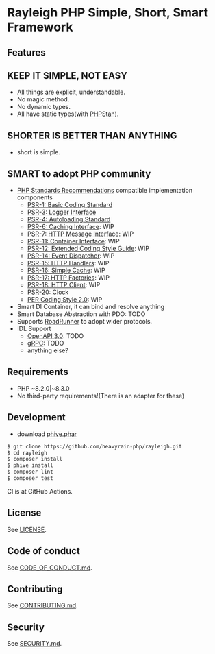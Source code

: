 # Rayleigh PHP Simple, Short, Smart Framework

## Features

## KEEP IT SIMPLE, NOT EASY

- All things are explicit, understandable.
- No magic method.
- No dynamic types.
- All have static types(with [PHPStan](https://phpstan.org/)).

## SHORTER IS BETTER THAN ANYTHING

- short is simple.

## SMART to adopt PHP community

- [PHP Standards Recommendations](https://www.php-fig.org/psr/) compatible implementation components
    - [PSR-1: Basic Coding Standard](https://www.php-fig.org/psr/psr-1)
    - [PSR-3: Logger Interface](https://www.php-fig.org/psr/psr-3)
    - [PSR-4: Autoloading Standard](https://www.php-fig.org/psr/psr-4)
    - [PSR-6: Caching Interface](https://www.php-fig.org/psr/psr-6): WIP
    - [PSR-7: HTTP Message Interface](https://www.php-fig.org/psr/psr-7): WIP
    - [PSR-11: Container Interface](https://www.php-fig.org/psr/psr-11): WIP
    - [PSR-12: Extended Coding Style Guide](https://www.php-fig.org/psr/psr-12): WIP
    - [PSR-14: Event Dispatcher](https://www.php-fig.org/psr/psr-14): WIP
    - [PSR-15: HTTP Handlers](https://www.php-fig.org/psr/psr-15): WIP
    - [PSR-16: Simple Cache](https://www.php-fig.org/psr/psr-16): WIP
    - [PSR-17: HTTP Factories](https://www.php-fig.org/psr/psr-17): WIP
    - [PSR-18: HTTP Client](https://www.php-fig.org/psr/psr-18): WIP
    - [PSR-20: Clock](https://www.php-fig.org/psr/psr-20)
    - [PER Coding Style 2.0](https://www.php-fig.org/per/coding-style/): WIP
- Smart DI Container, it can bind and resolve anything
- Smart Database Abstraction with PDO: TODO
- Supports [RoadRunner](https://roadrunner.dev/) to adopt wider protocols.
- IDL Support
    - [OpenAPI 3.0](https://www.openapis.org/): TODO
    - [gRPC](https://grpc.io/): TODO
    - anything else?

## Requirements

- PHP ~8.2.0|~8.3.0
- No third-party requirements!(There is an adapter for these)

## Development

- download [phive.phar](https://phar.io/)

```sh
$ git clone https://github.com/heavyrain-php/rayleigh.git
$ cd rayleigh
$ composer install
$ phive install
$ composer lint
$ composer test
```

CI is at GitHub Actions.

## License

See [LICENSE](./LICENSE).

## Code of conduct

See [CODE_OF_CONDUCT.md](./CODE_OF_CONDUCT.md).

## Contributing

See [CONTRIBUTING.md](./CONTRIBUTING.md).

## Security

See [SECURITY.md](./SECURITY.md).
